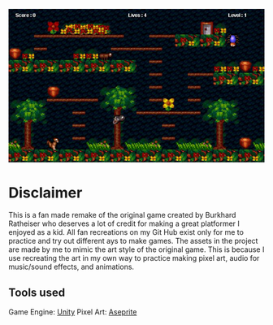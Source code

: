 ![Nobby Nuss](Docs/nobby-nuss.jpg)

# Disclaimer
This is a fan made remake of the original game created by Burkhard Ratheiser who deserves a lot of credit for making a great platformer I enjoyed as a kid.
All fan recreations on my Git Hub  exist only for me to practice and try out different ays to make games.
The assets in the project are made by me to mimic the art style of the original game. This is because I use recreating the art in my own way to practice making
pixel art, audio for music/sound effects, and animations.

## Tools used
Game Engine: [Unity](https://unity.com/)
Pixel Art: [Aseprite](https://www.aseprite.org/)
